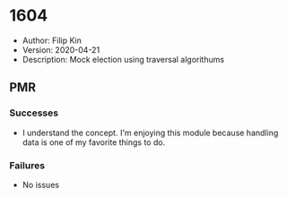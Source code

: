 # 1604
* Author: Filip Kin
* Version: 2020-04-21
* Description: Mock election using traversal algorithums

## PMR
### Successes
- I understand the concept. I'm enjoying this module because handling data is one of my favorite things to do.
### Failures
- No issues